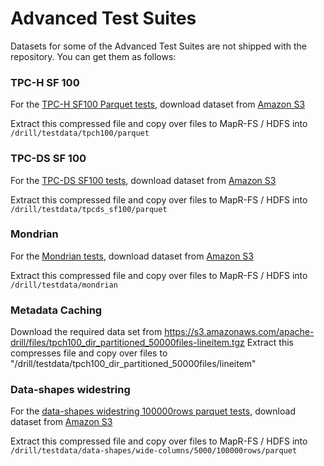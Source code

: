 # Advanced Test Suites 

Datasets for some of the Advanced Test Suites are not shipped with the repository. You can get them as follows:

### TPC-H SF 100

For the [TPC-H SF100 Parquet tests](tpch/tpch_sf100/parquet), download dataset from [Amazon S3](http://drill-public.s3.amazonaws.com/tpch/sf100/parquet/tpch_sf100_parquet.tgz) 

Extract this compressed file and copy over files to MapR-FS / HDFS into `/drill/testdata/tpch100/parquet`

### TPC-DS SF 100

For the [TPC-DS SF100 tests](tpcds/tpcds_sf100), download dataset from [Amazon S3](http://drill-public.s3.amazonaws.com/tpcds/sf100/parquet/tpcds_sf100_parquet.tgz) 

Extract this compressed file and copy over files to MapR-FS / HDFS into `/drill/testdata/tpcds_sf100/parquet`

### Mondrian

For the [Mondrian tests](mondrian), download dataset from [Amazon S3](http://drill-public.s3.amazonaws.com/mondrian/mondrian.tgz) 

Extract this compressed file and copy over files to MapR-FS / HDFS into `/drill/testdata/mondrian`

### Metadata Caching
Download the required data set from  https://s3.amazonaws.com/apache-drill/files/tpch100_dir_partitioned_50000files-lineitem.tgz
Extract this compresses file and copy over files to "/drill/testdata/tpch100_dir_partitioned_50000files/lineitem"

### Data-shapes widestring

For the [data-shapes widestring 100000rows parquet tests](data-shapes/wide-columns/5000/100000rows/parquet), download dataset from [Amazon S3](http://drill-public.s3.amazonaws.com/data-shapes/wide-columns/5000/100000rows/parquet/widestrings.tar.gz)

Extract this compressed file and copy over files to MapR-FS / HDFS into `/drill/testdata/data-shapes/wide-columns/5000/100000rows/parquet`